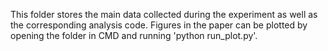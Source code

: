 This folder stores the main data collected during the experiment as well as the corresponding analysis code.
Figures in the paper can be plotted by opening the folder in CMD and running 'python run_plot.py'.
